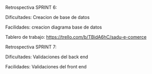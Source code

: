 Retrospectiva SPRINT 6:

Dificultades: Creacion de base de datos

Facilidades: creacion diagrama base de datos

Tablero de trabajo: https://trello.com/b/TBidA6hC/sadu-e-comerce

Retrospectiva SPRINT 7:

Dificultades: Validaciones del back end

Facilidades: Validaciones del front end
